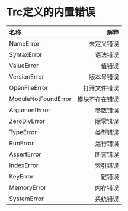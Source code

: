 # Trc定义的内置错误

| 名称 | 解释 |
| :--- | ---: |
| NameError | 未定义错误 |
| SyntaxError | 语法错误 |
| ValueError | 值错误 |
| VersionError | 版本号错误 |
| OpenFileError| 打开文件错误 |
| ModuleNotFoundError | 模块不存在错误 |
| ArgumentError | 参数错误 |
| ZeroDivError | 除零错误 |
| TypeError | 类型错误 |
| RunError | 运行错误 |
| AssertError | 断言错误 |
| IndexError | 索引错误  |
| KeyError | 键错误  |
| MemoryError | 内存错误  |
| SystemError | 系统错误 |
